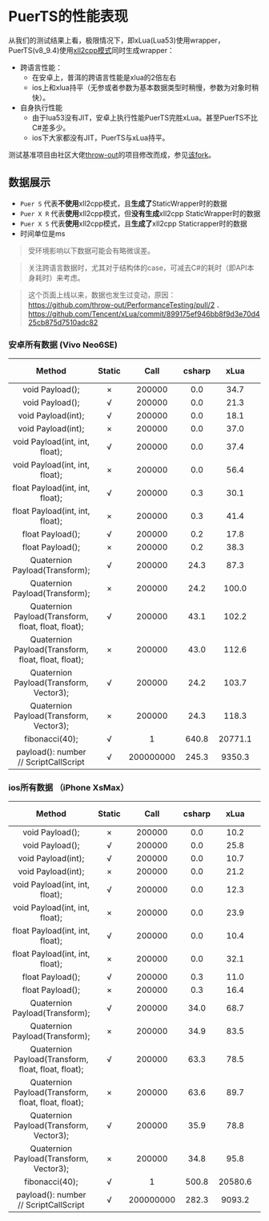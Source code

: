 # PuerTS的性能表现
从我们的测试结果上看，极限情况下，即xLua(Lua53)使用wrapper，PuerTS(v8_9.4)使用[xIl2cpp模式](./il2cpp.md)同时生成wrapper：

* 跨语言性能：
    * 在安卓上，普洱的跨语言性能是xlua的2倍左右
    * ios上和xlua持平（无参或者参数为基本数据类型时稍慢，参数为对象时稍快）。
* 自身执行性能
    * 由于lua53没有JIT，安卓上执行性能PuerTS完胜xLua。甚至PuerTS不比C#差多少。
    * ios下大家都没有JIT，PuerTS与xLua持平。

测试基准项目由社区大佬[throw-out](https://github.com/throw-out)的项目修改而成，参见[该fork](https://github.com/puerts/PerformanceTesting)。

## 数据展示

* `Puer S` 代表**不使用**xIl2cpp模式，且**生成了**StaticWrapper时的数据
* `Puer X R` 代表**使用**xIl2cpp模式，但**没有生成**xIl2cpp StaticWrapper时的数据
* `Puer X S` 代表**使用**xIl2cpp模式，且**生成了**xIl2cpp Staticrapper时的数据
* 时间单位是ms

> 受环境影响以下数据可能会有略微误差。

> 关注跨语言数据时，尤其对于结构体的case，可减去C#的耗时（即API本身耗时）来考虑。

> 这个页面上线以来，数据也发生过变动，原因：https://github.com/throw-out/PerformanceTesting/pull/2 、 https://github.com/Tencent/xLua/commit/899175ef946bb8f9d3e70d425cb875d7510adc82

### 安卓所有数据 (Vivo Neo6SE)
| Method                                                | Static  | Call      | csharp | xLua   | puer S | puer X R  | puer X S
| :----:                                                | :----:  | :----:    | :----: | :----: | :----: | :----:    | :----:           
| void Payload();                                       | ×       | 200000    | 0.0    | 34.7   | 30.0   | 42.0      | 24.0
| void Payload();                                       | √       | 200000    | 0.0    | 21.3   | 23.0   | 20.0      | 9.0
| void Payload(int);                                    | √       | 200000    | 0.0    | 18.1   | 30.0   | 32.0      | 24.0
| void Payload(int);                                    | ×       | 200000    | 0.0    | 37.0   | 36.0   | 56.0      | 29.0
| void Payload(int, int, float);                        | √       | 200000    | 0.0    | 37.4   | 38.0   | 62.0      | 16.0
| void Payload(int, int, float);                        | ×       | 200000    | 0.0    | 56.4   | 32.0   | 68.0      | 16.0
| float Payload(int, int, float);                       | √       | 200000    | 0.3    | 30.1   | 25.0   | 72.0      | 36.0
| float Payload(int, int, float);                       | ×       | 200000    | 0.3    | 41.4   | 30.0   | 95.0      | 25.0
| float Payload();                                      | √       | 200000    | 0.2    | 17.8   | 29.0   | 34.0      | 27.0
| float Payload();                                      | ×       | 200000    | 0.2    | 38.3   | 33.0   | 59.0      | 14.0
| Quaternion Payload(Transform);                        | √       | 200000    | 24.3   | 87.3   | 93.0   | 58.0      | 46.0
| Quaternion Payload(Transform);                        | ×       | 200000    | 24.2   | 100.0  | 90.0   | 60.0      | 46.0
| Quaternion Payload(Transform, float, float, float);   | √       | 200000    | 43.1   | 102.2  | 98.0   | 85.0      | 48.0
| Quaternion Payload(Transform, float, float, float);   | ×       | 200000    | 43.0   | 112.6  | 99.0   | 88.0      | 49.0
| Quaternion Payload(Transform, Vector3);               | √       | 200000    | 24.2   | 103.7  | 152.0  | 72.0      | 47.0
| Quaternion Payload(Transform, Vector3);               | ×       | 200000    | 24.3   | 118.3  | 149.0  | 73.0      | 49.0
| fibonacci(40);                                        | √       | 1         | 640.8  | 20771.1| 1899.0 | 1888.0    | 1887.0
| payload(): number // ScriptCallScript                 | √       | 200000000 | 245.3  | 9350.3 | 183.0  | 182.0     | 182.0

### ios所有数据 （iPhone XsMax）
| Method                                                | Static  | Call      | csharp | xLua   | puer S | puer X R  | puer X S
| :----:                                                | :----:  | :----:    | :----: | :----: | :----: | :----:    | :----:           
| void Payload();                                       | ×       | 200000    | 0.0    | 10.2   | 28.0   | 27.0      | 24.0
| void Payload();                                       | √       | 200000    | 0.0    | 25.8   | 34.0   | 34.0      | 26.0
| void Payload(int);                                    | √       | 200000    | 0.0    | 10.7   | 27.0   | 30.0      | 22.0
| void Payload(int);                                    | ×       | 200000    | 0.0    | 21.2   | 30.0   | 33.0      | 23.0
| void Payload(int, int, float);                        | √       | 200000    | 0.0    | 12.3   | 34.0   | 47.0      | 26.0
| void Payload(int, int, float);                        | ×       | 200000    | 0.0    | 23.9   | 36.0   | 50.0      | 28.0
| float Payload(int, int, float);                       | √       | 200000    | 0.0    | 10.4   | 43.0   | 72.0      | 34.0
| float Payload(int, int, float);                       | ×       | 200000    | 0.0    | 32.1   | 43.0   | 73.0      | 36.0
| float Payload();                                      | √       | 200000    | 0.3    | 11.0   | 29.0   | 46.0      | 25.0
| float Payload();                                      | ×       | 200000    | 0.3    | 16.4   | 31.0   | 49.0      | 27.0
| Quaternion Payload(Transform);                        | √       | 200000    | 34.0   | 68.7   | 99.0   | 72.0      | 62.0
| Quaternion Payload(Transform);                        | ×       | 200000    | 34.9   | 83.5   | 100.0  | 74.0      | 67.0
| Quaternion Payload(Transform, float, float, float);   | √       | 200000    | 63.3   | 78.5   | 108.0  | 101.0     | 83.0
| Quaternion Payload(Transform, float, float, float);   | ×       | 200000    | 63.6   | 89.7   | 107.0  | 102.0     | 75.0
| Quaternion Payload(Transform, Vector3);               | √       | 200000    | 35.9   | 78.8   | 159.0  | 88.0      | 64.0
| Quaternion Payload(Transform, Vector3);               | ×       | 200000    | 34.8   | 95.8   | 168.0  | 88.0      | 69.0
| fibonacci(40);                                        | √       | 1         | 500.8  | 20580.6| 17513.0| 17315.0   | 17474.0
| payload(): number // ScriptCallScript                 | √       | 200000000 | 282.3  | 9093.2 | 10896.0| 10502.0   | 10851.0